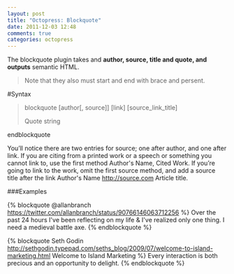 ```yaml
---
layout: post
title: "Octopress: Blockquote"
date: 2011-12-03 12:48
comments: true
categories: octopress
---
```

The blockquote plugin takes and **author, source, title and quote, and outputs** semantic HTML.

> Note that they also must start and end with brace and persent. 

#Syntax

 >blockquote [author[, source]] [link] [source_link_title] 
 >
 >Quote string
 >
 endblockquote
 
You’ll notice there are two entries for source; one after author, and one after link. If you are citing from a printed work or a speech or something you cannot link to, use the first method Author's Name, Cited Work. If you’re going to link to the work, omit the first source method, and add a source title after the link Author's Name http://source.com Article title.

###Examples

{% blockquote @allanbranch https://twitter.com/allanbranch/status/90766146063712256 %}
Over the past 24 hours I've been reflecting on my life & I've realized only one thing. I need a medieval battle axe.
{% endblockquote %}


{% blockquote Seth Godin http://sethgodin.typepad.com/seths_blog/2009/07/welcome-to-island-marketing.html Welcome to Island Marketing %}
Every interaction is both precious and an opportunity to delight.
{% endblockquote %}
